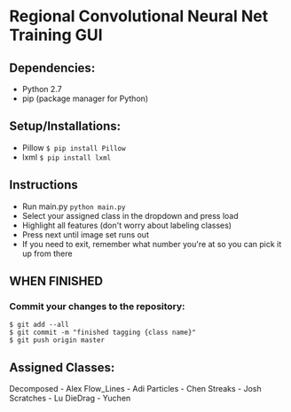 # Regional Convolutional Neural Net Training GUI

## Dependencies: 

- Python 2.7
- pip (package manager for Python)

## Setup/Installations:

- Pillow `$ pip install Pillow`
- lxml `$ pip install lxml`

## Instructions

- Run main.py `python main.py`
- Select your assigned class in the dropdown and press load
- Highlight all features (don't worry about labeling classes)
- Press next until image set runs out
- If you need to exit, remember what number you're at so you can pick it up from there

## WHEN FINISHED

### Commit your changes to the repository:

```
$ git add --all
$ git commit -m "finished tagging {class name}"
$ git push origin master
```

## Assigned Classes:

Decomposed - Alex
Flow_Lines - Adi
Particles - Chen
Streaks - Josh
Scratches - Lu
DieDrag - Yuchen